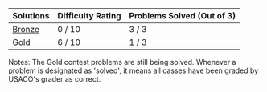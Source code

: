| Solutions       | Difficulty Rating | Problems Solved (Out of 3)|
| ------------- | ------------- | ------------- |
| [Bronze](https://github.com/BinaryCrazy/programming-for-glory/tree/master/USACO/Past%20Contest%20Problems/2019%20December%20Contest/Bronze) | 0 / 10  | 3 / 3 |
| [Gold](https://github.com/BinaryCrazy/programming-for-glory/tree/master/USACO/Past%20Contest%20Problems/2019%20December%20Contest/Gold) | 6 / 10  | 1 / 3 |

Notes: The Gold contest problems are still being solved. Whenever a problem is designated as 'solved', it means all casses have been graded by USACO's grader as correct.
